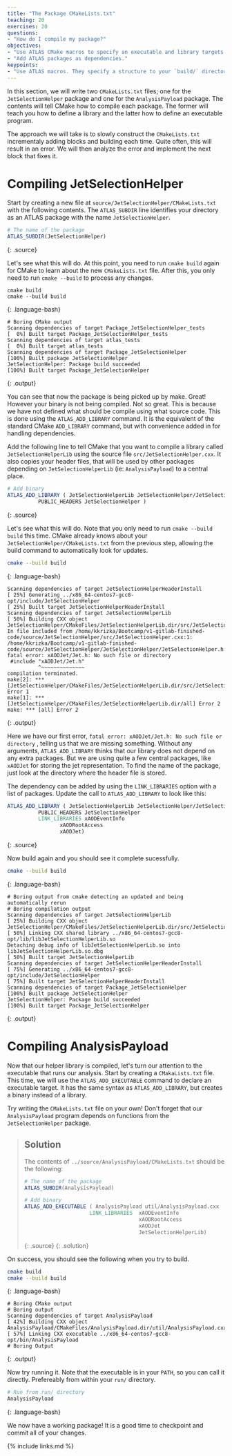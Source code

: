```yaml
---
title: "The Package CMakeLists.txt"
teaching: 20
exercises: 20
questions:
- "How do I compile my package?"
objectives:
- "Use ATLAS CMake macros to specify an executable and library targets."
- "Add ATLAS packages as dependencies."
keypoints:
- "Use ATLAS macros. They specify a structure to your `build/` directory that makes your life easy!"
---
```


In this section, we will write two `CMakeLists.txt` files; one for the `JetSelectionHelper` package and one for the `AnalysisPayload` package. The contents will tell CMake how to compile each package. The former will teach you how to define a library and the latter how to define an executable program.

The approach we will take is to slowly construct the `CMakeLists.txt` incrementaly adding blocks and building each time. Quite often, this will result in an error. We will then analyze the error and implement the next block that fixes it.

# Compiling JetSelectionHelper

Start by creating a new file at `source/JetSelectionHelper/CMakeLists.txt` with the following contents. The `ATLAS_SUBDIR` line identifies your directory as an ATLAS package with the name `JetSelectionHelper`.

~~~cmake
# The name of the package
ATLAS_SUBDIR(JetSelectionHelper)
~~~
{: .source}

Let's see what this will do. At this point, you need to run `cmake build` again for CMake to learn about the new `CMakeLists.txt` file. After this, you only need to run `cmake --build` to process any changes.

~~~
cmake build
cmake --build build
~~~
{: .language-bash}

~~~
# Boring CMake output
Scanning dependencies of target Package_JetSelectionHelper_tests
[  0%] Built target Package_JetSelectionHelper_tests
Scanning dependencies of target atlas_tests
[  0%] Built target atlas_tests
Scanning dependencies of target Package_JetSelectionHelper
[100%] Built package JetSelectionHelper
JetSelectionHelper: Package build succeeded
[100%] Built target Package_JetSelectionHelper
~~~
{: .output}

You can see that now the package is being picked up by make. Great! However your binary is not being compiled. Not so great. This is because we have not defined what should be compile using what source code. This is done using the `ATLAS_ADD_LIBRARY` command. It is the equivalent of the standard CMake `ADD_LIBRARY` command, but with convenience added in for handling dependencies.

Add the following line to tell CMake that you want to compile a library called `JetSelectionHelperLib` using the source file `src/JetSelectionHelper.cxx`. It also copies your header files, that will be used by other packages depending on `JetSelectionHelperLib` (ie: `AnalysisPayload`) to a central place.

~~~cmake
# Add binary
ATLAS_ADD_LIBRARY ( JetSelectionHelperLib JetSelectionHelper/JetSelectionHelper.h src/JetSelectionHelper.cxx
		  PUBLIC_HEADERS JetSelectionHelper )
~~~
{: .source}

Let's see what this will do. Note that you only need to run `cmake --build build` this time. CMake already knows about your `JetSelectionHelper/CMakeLists.txt` from the previous step, allowing the build command to automatically look for updates.

~~~bash
cmake --build build
~~~
{: .language-bash}

~~~
Scanning dependencies of target JetSelectionHelperHeaderInstall
[ 25%] Generating ../x86_64-centos7-gcc8-opt/include/JetSelectionHelper
[ 25%] Built target JetSelectionHelperHeaderInstall
Scanning dependencies of target JetSelectionHelperLib
[ 50%] Building CXX object JetSelectionHelper/CMakeFiles/JetSelectionHelperLib.dir/src/JetSelectionHelper.cxx.o
In file included from /home/kkrizka/Bootcamp/v1-gitlab-finished-code/source/JetSelectionHelper/src/JetSelectionHelper.cxx:1:
/home/kkrizka/Bootcamp/v1-gitlab-finished-code/source/JetSelectionHelper/JetSelectionHelper/JetSelectionHelper.h:1:10: fatal error: xAODJet/Jet.h: No such file or directory
 #include "xAODJet/Jet.h"
          ^~~~~~~~~~~~~~~
compilation terminated.
make[2]: *** [JetSelectionHelper/CMakeFiles/JetSelectionHelperLib.dir/src/JetSelectionHelper.cxx.o] Error 1
make[1]: *** [JetSelectionHelper/CMakeFiles/JetSelectionHelperLib.dir/all] Error 2
make: *** [all] Error 2
~~~
{: .output}

Here we have our first error, `fatal error: xAODJet/Jet.h: No such file or directory` , telling us that we are missing something. Without any arguments, `ATLAS_ADD_LIBRARY` thinks that our library does not depend on any extra packages. But we are using quite a few central packages, like `xAODJet` for storing the jet representation. To find the name of the package, just look at the directory where the header file is stored.

The dependency can be added by using the `LINK_LIBRARIES` option with a list of packages. Update the call to `ATLAS_ADD_LIBRARY` to look like this:

~~~cmake
ATLAS_ADD_LIBRARY ( JetSelectionHelperLib JetSelectionHelper/JetSelectionHelper.h src/JetSelectionHelper.cxx
		  PUBLIC_HEADERS JetSelectionHelper
		  LINK_LIBRARIES xAODEventInfo
				 xAODRootAccess
				 xAODJet)
~~~
{: .source}

Now build again and you should see it complete sucessfully.

~~~bash
cmake --build build
~~~
{: .language-bash}

~~~
# Boring output from cmake detecting an updated and being automatically rerun
# Boring compilation output
Scanning dependencies of target JetSelectionHelperLib
[ 25%] Building CXX object JetSelectionHelper/CMakeFiles/JetSelectionHelperLib.dir/src/JetSelectionHelper.cxx.o
[ 50%] Linking CXX shared library ../x86_64-centos7-gcc8-opt/lib/libJetSelectionHelperLib.so
Detaching debug info of libJetSelectionHelperLib.so into libJetSelectionHelperLib.so.dbg
[ 50%] Built target JetSelectionHelperLib
Scanning dependencies of target JetSelectionHelperHeaderInstall
[ 75%] Generating ../x86_64-centos7-gcc8-opt/include/JetSelectionHelper
[ 75%] Built target JetSelectionHelperHeaderInstall
Scanning dependencies of target Package_JetSelectionHelper
[100%] Built package JetSelectionHelper
JetSelectionHelper: Package build succeeded
[100%] Built target Package_JetSelectionHelper
~~~
{: .output}

# Compiling AnalysisPayload

Now that our helper library is compiled, let's turn our attention to the executable that runs our analysis. Start by creating a `CMakaLists.txt` file. This time, we will use the `ATLAS_ADD_EXECUTABLE` command to declare an executable target. It has the same syntax as `ATLAS_ADD_LIBRARY`, but creates a binary instead of a library.

Try writing the `CMakeLists.txt` file on your own! Don't forget that our `AnalysisPayload` program depends on functions from the `JetSelectionHelper` package.

> ## Solution
>
> The contents of `../source/AnalysisPayload/CMakeLists.txt` should be the following:
>
> ~~~cmake
> # The name of the package
> ATLAS_SUBDIR(AnalysisPayload)
>
> # Add binary
> ATLAS_ADD_EXECUTABLE ( AnalysisPayload util/AnalysisPayload.cxx
>                      LINK_LIBRARIES  xAODEventInfo
>                                      xAODRootAccess
>                                      xAODJet
>                                      JetSelectionHelperLib)
> ~~~
> {: .source}
{: .solution}

On success, you should see the following when you try to build.

~~~bash
cmake build
cmake --build build
~~~
{: .language-bash}

~~~
# Boring CMake output
# Boring output
Scanning dependencies of target AnalysisPayload
[ 42%] Building CXX object AnalysisPayload/CMakeFiles/AnalysisPayload.dir/util/AnalysisPayload.cxx.o
[ 57%] Linking CXX executable ../x86_64-centos7-gcc8-opt/bin/AnalysisPayload
# Boring Output
~~~
{: .output}

Now try running it. Note that the executable is in your `PATH`, so you can call it directly. Prefereably from within your `run/` directory.

~~~bash
# Run from run/ directory
AnalysisPayload
~~~
{: .language-bash}

We now have a working package! It is a good time to checkpoint and commit all of your changes.



{% include links.md %}

